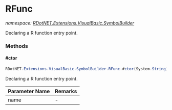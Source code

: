 ﻿# RFunc
_namespace: [RDotNET.Extensions.VisualBasic.SymbolBuilder](./index.md)_

Declaring a R function entry point.



### Methods

#### #ctor
```csharp
RDotNET.Extensions.VisualBasic.SymbolBuilder.RFunc.#ctor(System.String)
```
Declaring a R function entry point.

|Parameter Name|Remarks|
|--------------|-------|
|name|-|



